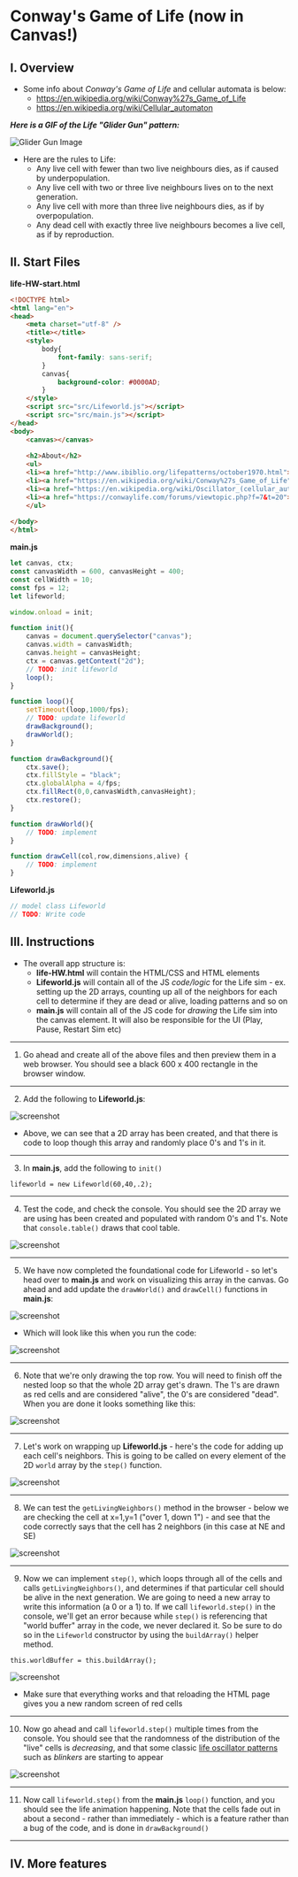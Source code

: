# Conway's Game of Life (now in Canvas!)

## I. Overview
- Some info about *Conway's Game of Life* and cellular automata is below: 
  - https://en.wikipedia.org/wiki/Conway%27s_Game_of_Life
  - https://en.wikipedia.org/wiki/Cellular_automaton


***Here is a GIF of the Life "Glider Gun" pattern:***

![Glider Gun Image](_images/HW-life-gospers-glider-gun.gif)

- Here are the rules to Life:
  - Any live cell with fewer than two live neighbours dies, as if caused by underpopulation.
  - Any live cell with two or three live neighbours lives on to the next generation.
  - Any live cell with more than three live neighbours dies, as if by overpopulation.
  - Any dead cell with exactly three live neighbours becomes a live cell, as if by reproduction.
  
## II. Start Files

**life-HW-start.html**

```html
<!DOCTYPE html>
<html lang="en">
<head>
	<meta charset="utf-8" />
	<title></title>
	<style>
		body{
			font-family: sans-serif;
		}
		canvas{
			background-color: #0000AD;
		}
	</style>
	<script src="src/Lifeworld.js"></script>
	<script src="src/main.js"></script>
</head>
<body>
	<canvas></canvas>
	
	<h2>About</h2>
	<ul>
	<li><a href="http://www.ibiblio.org/lifepatterns/october1970.html"><i>MATHEMATICAL GAMES - The fantastic combinations of John Conway's new solitaire game "life"</i></a> by Martin Gardner</li>
	<li><a href="https://en.wikipedia.org/wiki/Conway%27s_Game_of_Life">Wikipedia entry about Conway's Game of Life</a></li>
	<li><a href="https://en.wikipedia.org/wiki/Oscillator_(cellular_automaton)">https://en.wikipedia.org/wiki/Oscillator_(cellular_automaton)</a></li>
	<li><a href="https://conwaylife.com/forums/viewtopic.php?f=7&t=20">https://conwaylife.com/forums/viewtopic.php?f=7&t=20</a></li>
	</ul>
	
</body>
</html>
```

**main.js**

```js
let canvas, ctx;
const canvasWidth = 600, canvasHeight = 400;
const cellWidth = 10;
const fps = 12;
let lifeworld;

window.onload = init;

function init(){
	canvas = document.querySelector("canvas");
	canvas.width = canvasWidth;
	canvas.height = canvasHeight;
	ctx = canvas.getContext("2d");
	// TODO: init lifeworld
	loop();
}

function loop(){
	setTimeout(loop,1000/fps);
	// TODO: update lifeworld
	drawBackground();
	drawWorld();
}

function drawBackground(){
	ctx.save();
	ctx.fillStyle = "black";
	ctx.globalAlpha = 4/fps;
	ctx.fillRect(0,0,canvasWidth,canvasHeight);
	ctx.restore();
}

function drawWorld(){
	// TODO: implement
}

function drawCell(col,row,dimensions,alive) {
	// TODO: implement
}
```

**Lifeworld.js**

```js
// model class Lifeworld
// TODO: Write code
```


## III. Instructions

- The overall app structure is:
  - **life-HW.html** will contain the HTML/CSS and HTML elements
  - **Lifeworld.js** will contain all of the JS *code/logic* for the Life sim - ex. setting up the 2D arrays, counting up all of the neighbors for each cell to determine if they are dead or alive, loading patterns and so on
  - **main.js** will contain all of the JS code for *drawing* the Life sim into the canvas element. It will also be responsible for the UI (Play, Pause, Restart Sim etc)

<hr>

1) Go ahead and create all of the above files and then preview them in a web browser. You should see a black 600 x 400 rectangle in the browser window.

<hr>

2) Add the following to **Lifeworld.js**:

![screenshot](_images/HW-canvas-life-1.jpg)

- Above, we can see that a 2D array has been created, and that there is code to loop though this array and randomly place 0's and 1's in it. 

<hr>

3) In **main.js**, add the following to `init()`

`lifeworld = new Lifeworld(60,40,.2);`

<hr>

4) Test the code, and check the console. You should see the 2D array we are using has been created and populated with random 0's and 1's. Note that `console.table()` draws that cool table.

![screenshot](_images/HW-canvas-life-2.jpg)

<hr>

5) We have now completed the foundational code for Lifeworld - so let's head over to **main.js** and work on visualizing this array in the canvas. Go ahead and add update the `drawWorld()` and `drawCell()` functions in **main.js**:

![screenshot](_images/HW-canvas-life-3.jpg)

- Which will look like this when you run the code:

![screenshot](_images/HW-canvas-life-4.jpg)

<hr>

6) Note that we're only drawing the top row. You will need to finish off the nested loop so that the whole 2D array get's drawn. The 1's are drawn as red cells and are considered "alive", the 0's are considered "dead".  When you are done it looks something like this:

![screenshot](_images/HW-canvas-life-5.jpg)

<hr>

7) Let's work on wrapping up **Lifeworld.js** - here's the code for adding up each cell's neighbors. This is going to be called on every element of the 2D `world` array by the `step()` function. 

![screenshot](_images/HW-canvas-life-6.jpg)

<hr>

8) We can test the `getLivingNeighbors()` method in the browser - below we are checking the cell at x=1,y=1 ("over 1, down 1") - and see that the code correctly says that the cell has 2 neighbors (in this case at NE and SE)

![screenshot](_images/HW-canvas-life-7.jpg)

<hr>

9) Now we can implement `step()`, which loops through all of the cells and calls `getLivingNeighbors()`, and determines if that particular cell should be alive in the next generation. We are going to need a new array to write this information (a 0 or a 1) to. If we call `lifeworld.step()` in the console, we'll get an error because while `step()` is referencing that "world buffer" array in the code, we never declared it. So be sure to do so in the `Lifeworld` constructor by using the `buildArray()` helper method.

`this.worldBuffer = this.buildArray();`

![screenshot](_images/HW-canvas-life-8.jpg)

- Make sure that everything works and that reloading the HTML page gives you a new random screen of red cells

<hr>

10) Now go ahead and call `lifeworld.step()` multiple times from the console. You should see that the randomness of the distribution of the "live" cells is *decreasing*, and that some classic [life oscillator patterns](https://en.wikipedia.org/wiki/Oscillator_(cellular_automaton)) such as *blinkers* are starting to appear

![screenshot](_images/HW-canvas-life-9.jpg)

<hr>

11) Now call `lifeworld.step()` from the **main.js** `loop()` function, and you should see the life animation happening. Note that the cells fade out in about a second - rather than immediately - which is a feature rather than a bug of the code, and is done in `drawBackground()`

<hr>

## IV. More features
